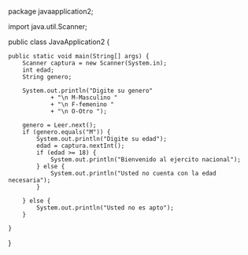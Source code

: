 package javaapplication2;

import java.util.Scanner;

public class JavaApplication2 {

    public static void main(String[] args) {
        Scanner captura = new Scanner(System.in);
        int edad;
        String genero;

        System.out.println("Digite su genero"
                + "\n M-Masculino "
                + "\n F-femenino "
                + "\n O-Otro ");

        genero = Leer.next();
        if (genero.equals("M")) {
            System.out.println("Digite su edad");
            edad = captura.nextInt();
            if (edad >= 18) {
                System.out.println("Bienvenido al ejercito nacional");
            } else {
                System.out.println("Usted no cuenta con la edad necesaria");
            }

        } else {
            System.out.println("Usted no es apto");
        }

    }

}

